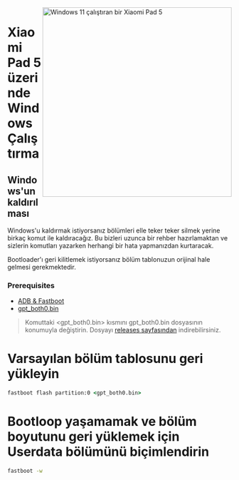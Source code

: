 <img align="right" src="https://raw.githubusercontent.com/erdilS/Port-Windows-11-Xiaomi-Pad-5/main/nabu.png" width="425" alt="Windows 11 çalıştıran bir Xiaomi Pad 5">

# Xiaomi Pad 5 üzerinde Windows Çalıştırma

## Windows'un kaldırılması

Windows'u kaldırmak istiyorsanız bölümleri elle teker teker silmek yerine birkaç komut ile kaldıracağız. Bu bizleri uzunca bir rehber hazırlamaktan ve sizlerin komutları yazarken herhangi bir hata yapmanızdan kurtaracak.

Bootloader'ı geri kilitlemek istiyorsanız bölüm tablonuzun orijinal hale gelmesi gerekmektedir.

### Prerequisites

- [ADB & Fastboot](https://developer.android.com/studio/releases/platform-tools)
- [gpt_both0.bin](https://github.com/erdilS/Port-Windows-11-Xiaomi-Pad-5/releases/download/1.0/gpt_both0.bin)


> Komuttaki <gpt_both0.bin> kısmını gpt_both0.bin dosyasının konumuyla değiştirin. Dosyayı [releases sayfasından](../../../../releases/) indirebilirsiniz.


# Varsayılan bölüm tablosunu geri yükleyin

```cmd
fastboot flash partition:0 <gpt_both0.bin>
```

# Bootloop yaşamamak ve bölüm boyutunu geri yüklemek için Userdata bölümünü biçimlendirin
```cmd
fastboot -w
```
